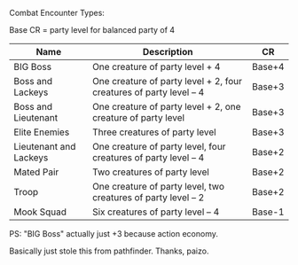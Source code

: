 Combat Encounter Types:

Base CR = party level for balanced party of 4

| Name                   | Description                                                        | CR     |
| ---------------------- | ------------------------------------------------------------------ | ------ |
| BIG Boss               | One creature of party level + 4                                    | Base+4 | 
| Boss and Lackeys       | One creature of party level + 2, four creatures of party level – 4 | Base+3 |
| Boss and Lieutenant    | One creature of party level + 2, one creature of party level       | Base+3 |
| Elite Enemies          | Three creatures of party level                                     | Base+3 |
| Lieutenant and Lackeys | One creature of party level, four creatures of party level – 4     | Base+2 |
| Mated Pair             | Two creatures of party level                                       | Base+2 |
| Troop                  | One creature of party level, two creatures of party level – 2      | Base+2 |
| Mook Squad             | Six creatures of party level – 4                                   | Base-1 |

PS: "BIG Boss" actually just +3 because action economy.

Basically just stole this from pathfinder. Thanks, paizo.